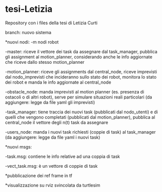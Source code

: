 # tesi-Letizia
Repository con i files della tesi di Letizia Curti

branch: nuovo sistema


*nuovi nodi:
-m nodi robot

-master: riceve il vettore dei task da assegnare dal task_manager, pubblica gli assignment al motion_planner, considerando anche le info aggiornate che riceve dallo stesso motion_planner

-motion_planner: riceve gli assignments dal central_node, riceve imprevisti dal nodo_imprevisti che incideranno sullo stato dei robot, monitora lo stato dei robot e manda le info aggiornate al central_node

-obstacle_node: manda imprevisti al motion planner (es. presenza di ostacoli o di altri robot), serve per simulare situazioni reali particolari (da aggiungere: legge da file yaml gli imprevisti)

-task_manager: tiene traccia dei nuovi task (pubblicati dal nodo_utenti) e di quelli che vengono completati (pubblicati dal motion_planner), pubblica al central_node il vettore degli n(t) task da assegnare

-users_node: manda i nuovi task richiesti (coppie di task) al task_manager (da aggiungere: legge da file yaml i nuovi task)


*nuovi msgs:

-task.msg: contiene le info relative ad una coppia di task

-vect_task.msg: è un vettore di coppie di task



*pubblicazione dei ref frame in tf

*visualizzazione su rviz svincolata da turtlesim

